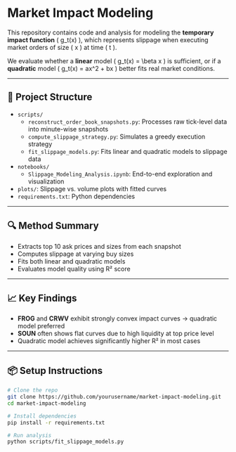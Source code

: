 # Market Impact Modeling

This repository contains code and analysis for modeling the **temporary impact function** \( g_t(x) \), which represents slippage when executing market orders of size \( x \) at time \( t \).

We evaluate whether a **linear** model \( g_t(x) = \beta x \) is sufficient, or if a **quadratic** model \( g_t(x) = ax^2 + bx \) better fits real market conditions.

---

## 📂 Project Structure

- `scripts/`
  - `reconstruct_order_book_snapshots.py`: Processes raw tick-level data into minute-wise snapshots
  - `compute_slippage_strategy.py`: Simulates a greedy execution strategy
  - `fit_slippage_models.py`: Fits linear and quadratic models to slippage data
- `notebooks/`
  - `Slippage_Modeling_Analysis.ipynb`: End-to-end exploration and visualization
- `plots/`: Slippage vs. volume plots with fitted curves
- `requirements.txt`: Python dependencies

---

## 🔍 Method Summary

- Extracts top 10 ask prices and sizes from each snapshot
- Computes slippage at varying buy sizes
- Fits both linear and quadratic models
- Evaluates model quality using R² score

---

## 📈 Key Findings

- **FROG** and **CRWV** exhibit strongly convex impact curves → quadratic model preferred
- **SOUN** often shows flat curves due to high liquidity at top price level
- Quadratic model achieves significantly higher R² in most cases

---

## 📦 Setup Instructions

```bash
# Clone the repo
git clone https://github.com/yourusername/market-impact-modeling.git
cd market-impact-modeling

# Install dependencies
pip install -r requirements.txt

# Run analysis
python scripts/fit_slippage_models.py
